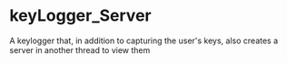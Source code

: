 # keyLogger_Server
A keylogger that, in addition to capturing the user's keys, also creates a server in another thread to view them

